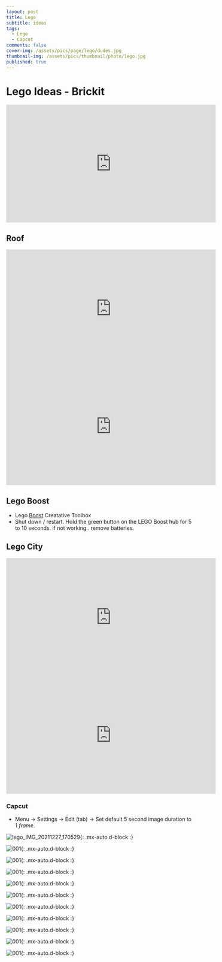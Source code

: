 ```yaml
---
layout: post
title: Lego
subtitle: ideas
tags:
  - Lego
  - Capcut
comments: false
cover-img: /assets/pics/page/lego/dudes.jpg
thumbnail-img: /assets/pics/thumbnail/photo/lego.jpg
published: true
---
```


# Lego Ideas - Brickit

<iframe width="560" height="315" src="https://www.youtube.com/embed/mcH1sVXRjuo" title="YouTube video player" frameborder="0" allow="accelerometer; autoplay; clipboard-write; encrypted-media; gyroscope; picture-in-picture" allowfullscreen></iframe>


## Roof

<iframe width="560" height="315" src="https://www.youtube.com/embed/T4ZHOI4GpDE" title="YouTube video player" frameborder="0" allow="accelerometer; autoplay; clipboard-write; encrypted-media; gyroscope; picture-in-picture; web-share" allowfullscreen></iframe>

<iframe width="560" height="315" src="https://www.youtube.com/embed/CF2RrUBNeF8" title="YouTube video player" frameborder="0" allow="accelerometer; autoplay; clipboard-write; encrypted-media; gyroscope; picture-in-picture" allowfullscreen></iframe>


## Lego Boost

- Lego [Boost](https://www.lego.com/en-fi/product/boost-creative-toolbox-17101) Creatative Toolbox
- Shut down / restart. Hold the green button on the LEGO Boost hub for 5 to 10 seconds. if not working.. remove batteries.

## Lego City

<iframe width="560" height="315" src="https://www.youtube.com/embed/6jW171khEys" title="YouTube video player" frameborder="0" allow="accelerometer; autoplay; clipboard-write; encrypted-media; gyroscope; picture-in-picture; web-share" allowfullscreen></iframe>

<iframe width="560" height="315" src="https://www.youtube.com/embed/zH1wmXOx5E4" title="YouTube video player" frameborder="0" allow="accelerometer; autoplay; clipboard-write; encrypted-media; gyroscope; picture-in-picture" allowfullscreen></iframe>

### Capcut

- Menu -> Settings -> Edit (tab) -> Set default 5 second image duration to 1 *frame*.


![lego_IMG_20211227_170529](/assets/pics/page/lego/lego_IMG_20211227_170529.jpg){: .mx-auto.d-block :}

![001](/assets/pics/page/lego/001.jpg){: .mx-auto.d-block :}

![001](/assets/pics/page/lego/002.jpg){: .mx-auto.d-block :}

![001](/assets/pics/page/lego/003.jpg){: .mx-auto.d-block :}

![001](/assets/pics/page/lego/004.jpg){: .mx-auto.d-block :}

![001](/assets/pics/page/lego/005.jpg){: .mx-auto.d-block :}

![001](/assets/pics/page/lego/006.jpg){: .mx-auto.d-block :}

![001](/assets/pics/page/lego/007.jpg){: .mx-auto.d-block :}

![001](/assets/pics/page/lego/008.jpg){: .mx-auto.d-block :}

![001](/assets/pics/page/lego/009.jpg){: .mx-auto.d-block :}

![001](/assets/pics/page/lego/010.jpg){: .mx-auto.d-block :}